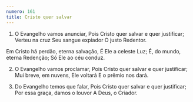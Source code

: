 ```yaml
---
numero: 161
title: Cristo quer salvar
---
```

1. O Evangelho vamos anunciar,
Pois Cristo quer salvar e quer justificar;
Verteu na cruz Seu sangue expiador
O justo Redentor.

Em Cristo há perdão, eterna salvação,
É Ele a celeste Luz;
É, do mundo, eterna Redenção;
Só Ele ao céu conduz.

2. O Evangelho vamos proclamar,
Pois Cristo quer salvar e quer justificar;
Mui breve, em nuvens, Ele voltará
E o prêmio nos dará.

3. Do Evangelho temos que falar,
Pois Cristo quer salvar e quer justificar;
Por essa graça, damos o louvor
A Deus, o Criador.
